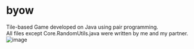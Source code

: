 # byow
Tile-based Game developed on Java using pair programming.  
All files except Core.RandomUtils.java were written by me and my partner.  
![image](https://media.discordapp.net/attachments/866770425530941440/935379561456226314/Screen_Shot_2022-01-24_at_8.38.48_PM.png?width=1374&height=676)
